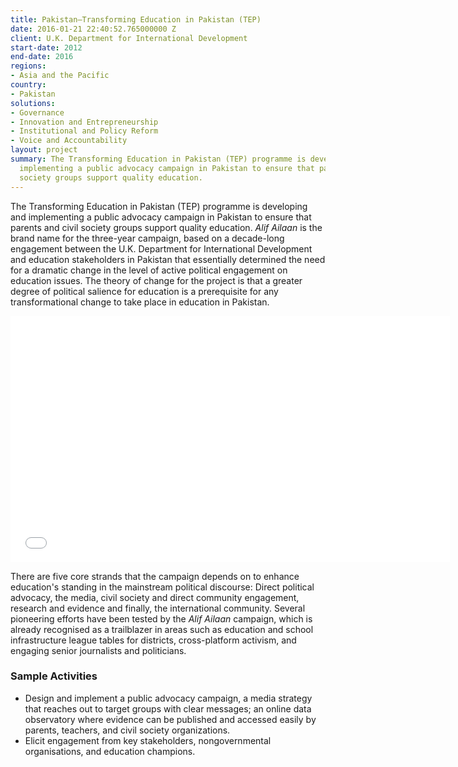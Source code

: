 ```yaml
---
title: Pakistan—Transforming Education in Pakistan (TEP)
date: 2016-01-21 22:40:52.765000000 Z
client: U.K. Department for International Development
start-date: 2012
end-date: 2016
regions:
- Asia and the Pacific
country:
- Pakistan
solutions:
- Governance
- Innovation and Entrepreneurship
- Institutional and Policy Reform
- Voice and Accountability
layout: project
summary: The Transforming Education in Pakistan (TEP) programme is developing and
  implementing a public advocacy campaign in Pakistan to ensure that parents and civil
  society groups support quality education.
---
```


The Transforming Education in Pakistan (TEP) programme is developing and implementing a public advocacy campaign in Pakistan to ensure that parents and civil society groups support quality education. _Alif Ailaan_ is the brand name for the three-year campaign, based on a decade-long engagement between the U.K. Department for International Development and education stakeholders in Pakistan that essentially determined the need for a dramatic change in the level of active political engagement on education issues. The theory of change for the project is that a greater degree of political salience for education is a prerequisite for any transformational change to take place in education in Pakistan.

<iframe src="//player.vimeo.com/video/104423898" width="703" height="394" frameborder="0" webkitallowfullscreen="" mozallowfullscreen="" allowfullscreen=""></iframe>

There are five core strands that the campaign depends on to enhance education's standing in the mainstream political discourse: Direct political advocacy, the media, civil society and direct community engagement, research and evidence and finally, the international community. Several pioneering efforts have been tested by the _Alif Ailaan_ campaign, which is already recognised as a trailblazer in areas such as education and school infrastructure league tables for districts, cross-platform activism, and engaging senior journalists and politicians.

###  Sample Activities

* Design and implement a public advocacy campaign, a media strategy that reaches out to target groups with clear messages; an online data observatory where evidence can be published and accessed easily by parents, teachers, and civil society organizations.
* Elicit engagement from key stakeholders, nongovernmental organisations, and education champions.

